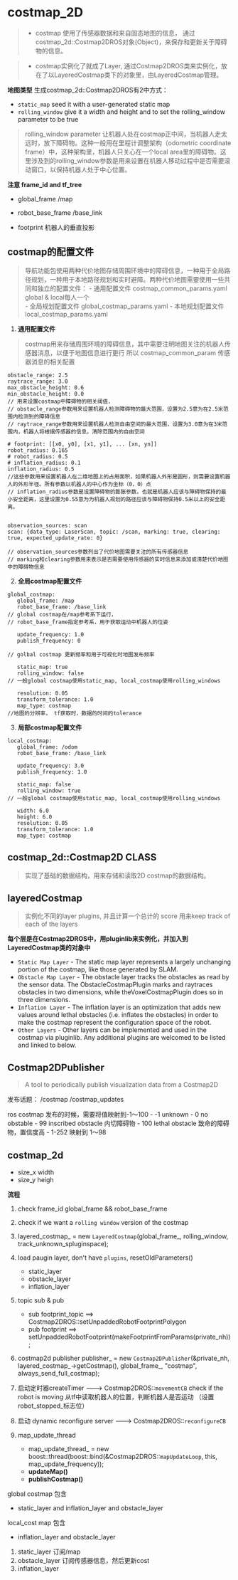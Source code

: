 

# costmap_2D

> -  costmap 使用了传感器数据和来自固态地图的信息，
通过costmap_2d::Costmap2DROS对象(Object)，来保存和更新关于障碍物的信息。

> - costmap实例化了就成了Layer, 通过Costmap2DROS类来实例化，放在了以LayeredCostmap类下的对象里，由LayeredCostmap管理。

**地图类型**
生成costmap_2d::Costmap2DROS有2中方式：
- `static_map` seed it with a user-generated static map
- `rolling_window` give it a width and height and to set the rolling_window parameter to be true
> rolling_window parameter 让机器人处在costmap正中间，当机器人走太远时，放下障碍物。这种一般用在里程计调整架构（odometric coordinate frame）中，这种架构里，机器人只关心在一个local area里的障碍物。这里涉及到的rolling_window参数是用来设置在机器人移动过程中是否需要滚动窗口，以保持机器人处于中心位置。


**注意 frame_id and tf_tree**
- global_frame          /map
- robot_base_frame      /base_link

- footprint 机器人的垂直投影




## costmap的配置文件

> 导航功能包使用两种代价地图存储周围环境中的障碍信息，一种用于全局路径规划，一种用于本地路径规划和实时避障。两种代价地图需要使用一些共同和独立的配置文件：
    - 通用配置文件      costmap_common_params.yaml  global & local每人一个   
    - 全局规划配置文件   global_costmap_params.yaml
    - 本地规划配置文件   local_costmap_params.yaml

1. **通用配置文件**
> costmap用来存储周围环境的障碍信息，其中需要注明地图关注的机器人传感器消息，以便于地图信息进行更行
所以 costmap_common_param 传感器消息的相关配置


```
obstacle_range: 2.5
raytrace_range: 3.0
max_obstacle_height: 0.6
min_obstacle_height: 0.0
// 用来设置costmap中障碍物的相关阈值，
// obstacle_range参数用来设置机器人检测障碍物的最大范围，设置为2.5意为在2.5米范围内检测到的障碍信息
// raytrace_range参数用来设置机器人检测自由空间的最大范围，设置为3.0意为在3米范围内，机器人将根据传感器的信息，清除范围内的自由空间

# footprint: [[x0, y0], [x1, y1], ... [xn, yn]]  
robot_radius: 0.165
# robot_radius: 0.5
# inflation_radius: 0.1
inflation_radius: 0.5
//这些参数用来设置机器人在二维地图上的占用面积，如果机器人外形是圆形，则需要设置机器人的外形半径。所有参数以机器人的中心作为坐标（0，0）点
// inflation_radius参数是设置障碍物的膨胀参数，也就是机器人应该与障碍物保持的最小安全距离，这里设置为0.55意为为机器人规划的路径应该与障碍物保持0.5米以上的安全距离。


observation_sources: scan
scan: {data_type: LaserScan, topic: /scan, marking: true, clearing: true, expected_update_rate: 0}

// observation_sources参数列出了代价地图需要关注的所有传感器信息
// marking和clearing参数用来表示是否需要使用传感器的实时信息来添加或清楚代价地图中的障碍物信息
```

2. **全局costmap配置文件**


```
global_costmap:
   global_frame: /map
   robot_base_frame: /base_link
// global costmap在/map参考系下运行，
// robot_base_frame指定参考系，用于获取运动中机器人的位姿

   update_frequency: 1.0
   publish_frequency: 0

// golbal costmap 更新频率和用于可视化时地图发布频率

   static_map: true
   rolling_window: false
// 一般global costmap使用static_map, local_costmap使用rolling_windows 

   resolution: 0.05
   transform_tolerance: 1.0
   map_type: costmap
//地图的分辨率， tf获取时，数据的时间的tolerance   

```

3. **局部costmap配置文件**

```
local_costmap:
   global_frame: /odom
   robot_base_frame: /base_link

   update_frequency: 3.0
   publish_frequency: 1.0

   static_map: false
   rolling_window: true
// 一般global costmap使用static_map, local_costmap使用rolling_windows    

   width: 6.0
   height: 6.0
   resolution: 0.05
   transform_tolerance: 1.0
   map_type: costmap

```



## costmap_2d::Costmap2D  CLASS
> 实现了基础的数据结构，用来存储和读取2D costmap的数据结构。


## layeredCostmap 
> 实例化不同的layer  plugins, 并且计算一个总计的 score
用来keep track of each of the layers

**每个层是在Costmap2DROS中，用pluginlib来实例化，并加入到LayeredCostmap类的对象中**
- `Static Map Layer` - The static map layer represents a largely unchanging portion of the costmap, like those generated by SLAM.
- `Obstacle Map Layer` - The obstacle layer tracks the obstacles as read by the sensor data. The ObstacleCostmapPlugin marks and raytraces obstacles in two dimensions, while theVoxelCostmapPlugin does so in three dimensions.
- `Inflation Layer` - The inflation layer is an optimization that adds new values around lethal obstacles (i.e. inflates the obstacles) in order to make the costmap represent the configuration space of the robot.
- `Other Layers` - Other layers can be implemented and used in the costmap via pluginlib. Any additional plugins are welcomed to be listed and linked to below.




## Costmap2DPublisher
> A tool to periodically publish visualization data from a Costmap2D

发布话题：
/costmap
/costmap_updates

ros costmap 发布的时候，需要将值映射到-1～100
    - -1 unknown
    - 0 no obstable
    - 99 inscribed obstacle 内切障碍物
    - 100 lethal obstacle 致命的障碍物，置信度高
    - 1-252 映射到 1～98

## costmap_2d

- size_x width
- size_y heigh

**流程**
1. check frame_id  global_frame && robot_base_frame
2. check if we want a `rolling window` version of the costmap
3. layered_costmap_ = new `LayeredCostmap`(global_frame_, rolling_window, track_unknown_spluginspace);
4. load paugin layer, don't have `plugins`, resetOldParameters()
    - static_layer
    - obstacle_layer
    - inflation_layer
5. topic sub & pub
    - sub footprint_topic ==> Costmap2DROS::setUnpaddedRobotFootprintPolygon
    - pub footprint  ==> setUnpaddedRobotFootprint(makeFootprintFromParams(private_nh));

6. costmap2d publisher
    publisher_ = new `Costmap2DPublisher`(&private_nh, layered_costmap_->getCostmap(), global_frame_, "costmap", always_send_full_costmap);

7.  启动定时器createTimer ---> Costmap2DROS::`movementCB` check if the robot is moving 
    从tf中读取机器人的位置，判断机器人是否运动 （设置robot_stopped_标志位）

8.  启动 dynamic reconfigure server ---> Costmap2DROS::`reconfigureCB`

9. map_update_thread
    - map_update_thread_ = new boost::thread(boost::bind(&Costmap2DROS::`mapUpdateLoop`, this, map_update_frequency));
    - **updateMap()**
    - **publishCostmap()**




global costmap 包含 
- static_layer and  inflation_layer and obstacle_layer

local_cost map 包含
- inflation_layer and obstacle_layer

1. static_layer 订阅/map
2. obstacle_layer 订阅传感器信息，然后更新cost
3. inflation_layer 